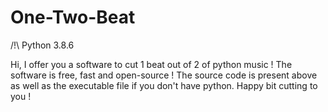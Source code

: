 # One-Two-Beat
/!\ Python 3.8.6

Hi, I offer you a software to cut 1 beat out of 2 of python music !
The software is free, fast and open-source !
The source code is present above as well as the executable file if you don't have python.
Happy bit cutting to you !
